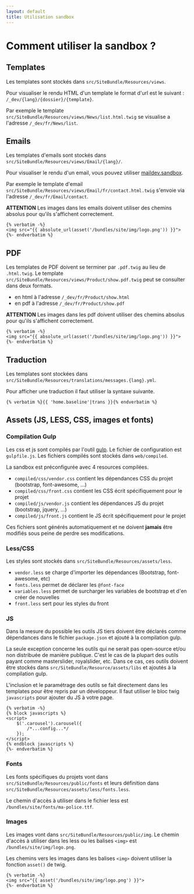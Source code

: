```yaml
---
layout: default
title: Utilisation sandbox
---
```

# Comment utiliser la sandbox ?

## Templates

Les templates sont stockés dans `src/SiteBundle/Resources/views`.

Pour visualiser le rendu HTML d'un template le format d'url est le suivant : `/_dev/{lang}/{dossier}/{template}`.

Par exemple le template `src/SiteBundle/Resources/views/News/list.html.twig` se visualise a l'adresse `/_dev/fr/News/list`.

## Emails

Les templates d'emails sont stockés dans `src/SiteBundle/Resources/views/Email/{lang}/`.

Pour visualiser le rendu d'un email, vous pouvez utiliser [maildev.sandbox](http://maildev.sandbox).

Par exemple le template d'email `src/SiteBundle/Resources/views/Email/fr/contact.html.twig` s'envoie via l'adresse `/_dev/fr/Email/contact`.

**ATTENTION** Les images dans les emails doivent utiliser des chemins absolus pour qu'ils s'affichent correctement.

~~~twig
{% verbatim -%}
<img src="{{ absolute_url(asset('/bundles/site/img/logo.png')) }}">
{%- endverbatim %}
~~~

## PDF

Les templates de PDF doivent se terminer par `.pdf.twig` au lieu de `.html.twig`. Le template `src/SiteBundle/Resources/views/Product/show.pdf.twig` peut se consulter dans deux formats.

 * en html à l'adresse `/_dev/fr/Product/show.html`
 * en pdf à l'adresse `/_dev/fr/Product/show.pdf`

**ATTENTION** Les images dans les pdf doivent utiliser des chemins absolus pour qu'ils s'affichent correctement.

~~~twig
{% verbatim -%}
<img src="{{ absolute_url(asset('/bundles/site/img/logo.png')) }}">
{%- endverbatim %}
~~~

## Traduction

Les templates sont stockées dans `src/SiteBundle/Resources/translations/messages.{lang}.yml`.

Pour afficher une traduction il faut utiliser la syntaxe suivante.

~~~twig
{% verbatim %}{{ 'home.baseline'|trans }}{% endverbatim %}
~~~

## Assets (JS, LESS, CSS, images et fonts)

### Compilation Gulp

Les css et js sont compilés par l'outil [gulp](). Le fichier de configuration est `gulpfile.js`. Les fichiers compilés sont stockés dans `web/compiled`.

La sandbox est préconfigurée avec 4 resources compilées.

 * `compiled/css/vendor.css` contient les dépendances CSS du projet (bootstrap, font-awesome, ...)
 * `compiled/css/front.css` contient les CSS écrit spécifiquement pour le projet
 * `compiled/js/vendor.js` contient les dépendances JS du projet (bootstrap, jquery, ...)
 * `compiled/js/front.js` contient le JS écrit spécifiquement pour le projet

Ces fichiers sont générés automatiquement et ne doivent **jamais** être modifiés sous peine de perdre ses modifications.

### Less/CSS

Les styles sont stockés dans `src/SiteBundle/Resources/assets/less`.

 * `vendor.less` se charge d'importer les dépendances (Bootstrap, font-awesome, etc)
 * `fonts.less` permet de déclarer les `@font-face`
 * `variables.less` permet de surcharger les variables de bootstrap et d'en créer de nouvelles
 * `front.less` sert pour les styles du front

### JS

Dans la mesure du possible les outils JS tiers doivent être déclarés comme dépendances dans le fichier `package.json` et ajouté à la compilation gulp.

La seule exception concerne les outils qui ne serait pas open-source et/ou non distribuée de manière publique. C'est le cas de la plupart des outils payant comme masterslider, royalslider, etc.
Dans ce cas, ces outils doivent être stockés dans `src/SiteBundle/Resource/assets/libs` et ajoutés à la compilation gulp.

L'inclusion et le paramétrage des outils se fait directement dans les templates pour être repris par un développeur. Il faut utiliser le bloc twig `javascripts` pour ajouter du JS à votre page.

~~~twig
{% verbatim -%}
{% block javascripts %}
<script>
    $('.carousel').carousel({
        /*...config...*/
    });
</script>
{% endblock javascripts %}
{%- endverbatim %}
~~~

### Fonts

Les fonts spécifiques du projets vont dans `src/SiteBundle/Resources/public/fonts` et leurs définition dans `src/SiteBundle/Resources/assets/less/fonts.less`.

Le chemin d'accès à utiliser dans le fichier less est `/bundles/site/fonts/ma-police.ttf`.

### Images

Les images vont dans `src/SiteBundle/Resources/public/img`. Le chemin d'accès à utiliser dans les less ou les balises `<img>` est `/bundles/site/img/logo.png`.

Les chemins vers les images dans les balises `<img>` doivent utiliser la fonction `asset()` de twig.

~~~twig
{% verbatim -%}
<img src="{{ asset('/bundles/site/img/logo.png') }}">
{%- endverbatim %}
~~~

